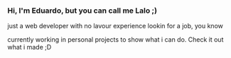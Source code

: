 ### Hi, I'm Eduardo, but you can call me Lalo ;)

just a web developer with no lavour experience lookin for a job, you know

currently working in personal projects to show what i can do. Check it out what i made ;D
